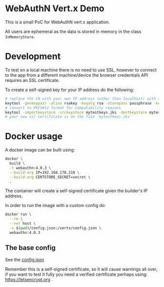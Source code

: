 # WebAuthN Vert.x Demo

This is a small PoC for WebAuthN vert.x application.

All users are ephemeral as the data is stored in memory in the class `InMemoryStore`.

# Development

To test on a local machine there is no need to use SSL, however to connect to the app from a different machine/device
the browser credentials API requires an SSL certificate.

To create a self-signed key for your IP address do the following:

```bash
# replace the CN with your own IP address (other than localhost) with suffix .nip.io
keytool -genkeypair -alias rsakey -keyalg rsa -storepass passphrase -keystore mytestkeys.jks -storetype JKS -dname "CN=192.168.178.74.nip.io,O=Vert.x Development"
# convert to PKCS#12 format for compatibility reasons
keytool -importkeystore -srckeystore mytestkeys.jks -destkeystore mytestkeys.jks -deststoretype pkcs12
# your new ssl certificate is on the file `mytestkeys.jks`
```

# Docker usage

A docker image can be built using:

```bash
docker \
  build \
  -t webauthn:4.0.3 \
  --build-arg IP=192.168.178.210 \
  --build-arg CERTSTORE_SECRET=secret \
  .
```

The container will create a self-signed certificate given the builder's IP address.

In order to run the image with a custom config do:

```bash
docker run \
  --rm \
  --net host \
  -v $(pwd)/config.json:/vertx/config.json \
  webauthn:4.0.3
```

## The base config

See the [config.json](config.json)

Remember this is a self-signed certificate, so it will cause warnings all over, if you want to test it fully you need a
verified certificate perhaps using: https://letsencrypt.org .
